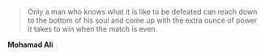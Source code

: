 >Only a man who knows what it is like to be defeated can reach down to the bottom of his soul and come up with the extra ounce of power it takes to win when the match is even.

**Mohamad Ali**